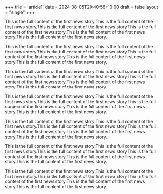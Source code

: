 +++
title = 'article1'
date = 2024-08-05T20:40:56+10:00
draft = false
layout = "single"
+++

This is the full content of the first news story.This is the full content of the first news story.This is the full content of the first news story.This is the full content of the first news story.This is the full content of the first news story.This is the full content of the first news story.

This is the full content of the first news story.This is the full content of the first news story.This is the full content of the first news story.This is the full content of the first news story.This is the full content of the first news story.This is the full content of the first news story.

This is the full content of the first news story.This is the full content of the first news story.This is the full content of the first news story.This is the full content of the first news story.This is the full content of the first news story.This is the full content of the first news story.

This is the full content of the first news story.This is the full content of the first news story.This is the full content of the first news story.This is the full content of the first news story.This is the full content of the first news story.This is the full content of the first news story.

This is the full content of the first news story.This is the full content of the first news story.This is the full content of the first news story.This is the full content of the first news story.This is the full content of the first news story.This is the full content of the first news story.

This is the full content of the first news story.This is the full content of the first news story.This is the full content of the first news story.This is the full content of the first news story.This is the full content of the first news story.This is the full content of the first news story.

This is the full content of the first news story.This is the full content of the first news story.This is the full content of the first news story.This is the full content of the first news story.This is the full content of the first news story.This is the full content of the first news story.
